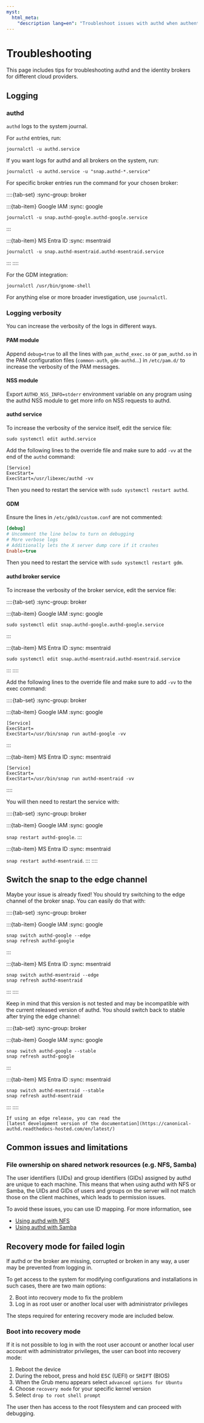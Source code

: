 ```yaml
---
myst:
  html_meta:
    "description lang=en": "Troubleshoot issues with authd when authenticating Ubuntu devices with cloud identity providers like Google IAM and Microsoft Entra ID."
---
```


# Troubleshooting

This page includes tips for troubleshooting authd and the identity
brokers for different cloud providers.

## Logging

### authd

```authd``` logs to the system journal.

For ```authd``` entries, run:

```shell
journalctl -u authd.service
```

If you want logs for authd and all brokers on the system, run:

```shell
journalctl -u authd.service -u "snap.authd-*.service"
```

For specific broker entries run the command for your chosen broker:

::::{tab-set}
:sync-group: broker

:::{tab-item} Google IAM
:sync: google

```shell
journalctl -u snap.authd-google.authd-google.service
```
:::

:::{tab-item} MS Entra ID
:sync: msentraid

```shell
journalctl -u snap.authd-msentraid.authd-msentraid.service
```
:::
::::


For the GDM integration:

```shell
journalctl /usr/bin/gnome-shell
```

For anything else or more broader investigation, use ```journalctl```.

### Logging verbosity

You can increase the verbosity of the logs in different ways.

#### PAM module

Append ```debug=true``` to all the lines with `pam_authd_exec.so` or `pam_authd.so` in the PAM configuration files (`common-auth`, `gdm-authd`...) in ```/etc/pam.d/``` to increase the verbosity of the PAM messages.

#### NSS module

Export `AUTHD_NSS_INFO=stderr` environment variable on any program using the authd NSS module to get more info on NSS requests to authd.

#### authd service

To increase the verbosity of the service itself, edit the service file:

```shell
sudo systemctl edit authd.service
```

Add the following lines to the override file and make sure to add `-vv` at the end of the `authd` command:

```
[Service]
ExecStart=
ExecStart=/usr/libexec/authd -vv
```

Then you need to restart the service with `sudo systemctl restart authd`.

#### GDM

Ensure the lines in `/etc/gdm3/custom.conf` are not commented:

```ini
[debug]
# Uncomment the line below to turn on debugging
# More verbose logs
# Additionally lets the X server dump core if it crashes
Enable=true
```

Then you need to restart the service with `sudo systemctl restart gdm`.

#### authd broker service


To increase the verbosity of the broker service, edit the service file:

::::{tab-set}
:sync-group: broker

:::{tab-item} Google IAM
:sync: google

```shell
sudo systemctl edit snap.authd-google.authd-google.service
```
:::

:::{tab-item} MS Entra ID
:sync: msentraid

```shell
sudo systemctl edit snap.authd-msentraid.authd-msentraid.service
```
:::
::::

Add the following lines to the override file and make sure to add `-vv` to the exec command:

::::{tab-set}
:sync-group: broker

:::{tab-item} Google IAM
:sync: google

```
[Service]
ExecStart=
ExecStart=/usr/bin/snap run authd-google -vv
```
:::

:::{tab-item} MS Entra ID
:sync: msentraid

```
[Service]
ExecStart=
ExecStart=/usr/bin/snap run authd-msentraid -vv
```
::::

You will then need to restart the service with:

::::{tab-set}
:sync-group: broker

:::{tab-item} Google IAM
:sync: google

`snap restart authd-google`.
:::

:::{tab-item} MS Entra ID
:sync: msentraid

`snap restart authd-msentraid`.
:::
::::

## Switch the snap to the edge channel

Maybe your issue is already fixed! You should try switching to the edge channel of the broker snap. You can easily do that with:

::::{tab-set}
:sync-group: broker

:::{tab-item} Google IAM
:sync: google

```shell
snap switch authd-google --edge
snap refresh authd-google
```
:::

:::{tab-item} MS Entra ID
:sync: msentraid

```shell
snap switch authd-msentraid --edge
snap refresh authd-msentraid
```
:::
::::

Keep in mind that this version is not tested and may be incompatible with the current released version of authd. You should switch back to stable after trying the edge channel:

::::{tab-set}
:sync-group: broker

:::{tab-item} Google IAM
:sync: google

```shell
snap switch authd-google --stable
snap refresh authd-google
```
:::

:::{tab-item} MS Entra ID
:sync: msentraid

```shell
snap switch authd-msentraid --stable
snap refresh authd-msentraid
```
:::
::::

```{note}
If using an edge release, you can read the
[latest development version of the documentation](https://canonical-authd.readthedocs-hosted.com/en/latest/)
```

## Common issues and limitations

### File ownership on shared network resources (e.g. NFS, Samba)

The user identifiers (UIDs) and group identifiers (GIDs) assigned by authd are
unique to each machine. This means that when using authd with NFS or Samba, the
UIDs and GIDs of users and groups on the server will not match those on the
client machines, which leads to permission issues.

To avoid these issues, you can use ID mapping. For more information, see
* [Using authd with NFS](../howto/use-with-nfs)
* [Using authd with Samba](../howto/use-with-samba)

## Recovery mode for failed login

If authd or the broker are missing, corrupted or broken in any way, a user may
be prevented from logging in.

To get access to the system for modifying configurations and installations in
such cases, there are two main options:

2. Boot into recovery mode to fix the problem
1. Log in as root user or another local user with administrator privileges

The steps required for entering recovery mode are included below.

### Boot into recovery mode

If it is not possible to log in with the root user account or another local
user account with administrator privileges, the user can boot into recovery
mode:

1. Reboot the device
2. During the reboot, press and hold <kbd>ESC</kbd> (UEFI) or <kbd>SHIFT</kbd> (BIOS) 
3. When the Grub menu appears select `advanced options for Ubuntu` 
4. Choose `recovery mode` for your specific kernel version
5. Select `drop to root shell prompt`

The user then has access to the root filesystem and can proceed with debugging.

